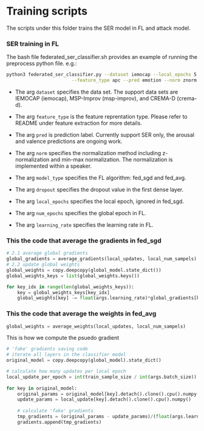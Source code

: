 # Training scripts
The scripts under this folder trains the SER model in FL and attack model. 

### SER training in FL
The bash file federated_ser_classifier.sh provides an example of running the preprocess python file. e.g.:

```sh
python3 federated_ser_classifier.py --dataset iemocap --local_epochs 5 --learning_rate 0.05 --model_type fed_sgd \
                        --feature_type apc --pred emotion --norm znorm --optimizer adam --dropout 0.2 --num_epochs 200

```
- The arg `dataset` specifies the data set. The support data sets are IEMOCAP (iemocap), MSP-Improv (msp-improv), and CREMA-D (crema-d). 

- The arg `feature_type` is the feature reprentation type. Please refer to README under feature extraction for more details.

- The arg `pred` is prediction label. Currently support SER only, the arousal and valence predictions are ongoing work.

- The arg `norm` specifies the normalization method including z-normalization and min-max normalization. The normalization is implemented within a speaker.

- The arg `model_type` specifies the FL algorithm: fed_sgd and fed_avg.

- The arg `dropout` specifies the dropout value in the first dense layer.

- The arg `local_epochs` specifies the local epoch, ignored in fed_sgd.

- The arg `num_epochs` specifies the global epoch in FL.

- The arg `learning_rate` specifies the learning rate in FL.

### This the code that average the gradients in fed_sgd
```python
# 2.1 average global gradients
global_gradients = average_gradients(local_updates, local_num_sampels)
# 2.2 update global weights
global_weights = copy.deepcopy(global_model.state_dict())
global_weights_keys = list(global_weights.keys())

for key_idx in range(len(global_weights_keys)):
    key = global_weights_keys[key_idx]
    global_weights[key] -= float(args.learning_rate)*global_gradients[key_idx].to(device)
```
### This the code that average the weights in fed_avg

```python 
global_weights = average_weights(local_updates, local_num_sampels)
```

This is how we compute the psuedo gradient
```python
# 'fake' gradients saving code
# iterate all layers in the classifier model
original_model = copy.deepcopy(global_model).state_dict()

# calculate how many updates per local epoch 
local_update_per_epoch = int(train_sample_size / int(args.batch_size)) + 1
    
for key in original_model:
    original_params = original_model[key].detach().clone().cpu().numpy()
    update_params = local_update[key].detach().clone().cpu().numpy()
    
    # calculate 'fake' gradients
    tmp_gradients = (original_params - update_params)/(float(args.learning_rate)*local_update_per_epoch*int(args.local_epochs))
    gradients.append(tmp_gradients)
```
